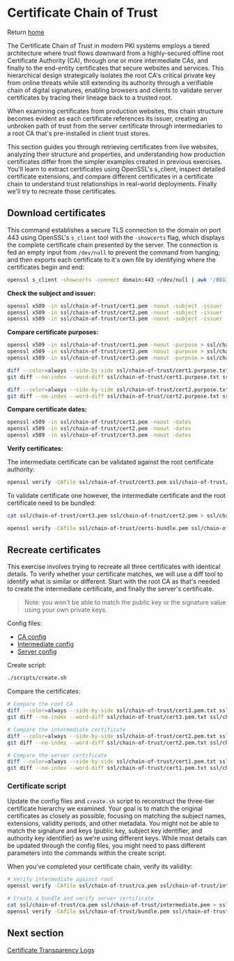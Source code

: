# Certificate Chain of Trust

Return [home](../README.md)

The Certificate Chain of Trust in modern PKI systems employs a tiered architecture where trust flows downward from a highly-secured offline root Certificate Authority (CA), through one or more intermediate CAs, and finally to the end-entity certificates that secure websites and services. This hierarchical design strategically isolates the root CA's critical private key from online threats while still extending its authority through a verifiable chain of digital signatures, enabling browsers and clients to validate server certificates by tracing their lineage back to a trusted root.

When examining certificates from production websites, this chain structure becomes evident as each certificate references its issuer, creating an unbroken path of trust from the server certificate through intermediaries to a root CA that's pre-installed in client trust stores.

This section guides you through retrieving certificates from live websites, analyzing their structure and properties, and understanding how production certificates differ from the simpler examples created in previous exercises. You'll learn to extract certificates using OpenSSL's s_client, inspect detailed certificate extensions, and compare different certificates in a certificate chain to understand trust relationships in real-world deployments. Finally we'll try to recreate those certificates.

## Download certificates

This command establishes a secure TLS connection to the domain on port 443 using OpenSSL's `s_client` tool with the `-showcerts` flag, which displays the complete certificate chain presented by the server. The connection is fed an empty input from `/dev/null` to prevent the command from hanging; and then exports each certificate to it's own file by identifying where the certificates begin and end:
```bash
openssl s_client -showcerts -connect domain:443 </dev/null | awk '/BEGIN CERTIFICATE/,/END CERTIFICATE/{ if(/BEGIN CERTIFICATE/){a++}; out="ssl/chain-of-trust/cert"a".pem"; print >out}'
```

**Check the subject and issuer:**
```bash
openssl x509 -in ssl/chain-of-trust/cert1.pem -noout -subject -issuer
openssl x509 -in ssl/chain-of-trust/cert2.pem -noout -subject -issuer
openssl x509 -in ssl/chain-of-trust/cert3.pem -noout -subject -issuer
```

**Compare certificate purposes:**
```bash
openssl x509 -in ssl/chain-of-trust/cert1.pem -noout -purpose > ssl/chain-of-trust/cert1.purpose.txt
openssl x509 -in ssl/chain-of-trust/cert2.pem -noout -purpose > ssl/chain-of-trust/cert2.purpose.txt
openssl x509 -in ssl/chain-of-trust/cert3.pem -noout -purpose > ssl/chain-of-trust/cert3.purpose.txt

diff --color=always --side-by-side ssl/chain-of-trust/cert1.purpose.txt ssl/chain-of-trust/cert2.purpose.txt
git diff --no-index --word-diff ssl/chain-of-trust/cert1.purpose.txt ssl/chain-of-trust/cert2.purpose.txt

diff --color=always --side-by-side ssl/chain-of-trust/cert2.purpose.txt ssl/chain-of-trust/cert3.purpose.txt
git diff --no-index --word-diff ssl/chain-of-trust/cert2.purpose.txt ssl/chain-of-trust/cert3.purpose.txt
```

**Compare certificate dates:**
```bash
openssl x509 -in ssl/chain-of-trust/cert1.pem -noout -dates
openssl x509 -in ssl/chain-of-trust/cert2.pem -noout -dates
openssl x509 -in ssl/chain-of-trust/cert3.pem -noout -dates
```

**Verify certificates:**

The intermediate certificate can be validated against the root certificate authority:
```bash
openssl verify -CAfile ssl/chain-of-trust/cert3.pem ssl/chain-of-trust/cert2.pem
```

To validate certificate one however, the intermediate certificate and the root certificate need to be bundled:
```bash
cat ssl/chain-of-trust/cert3.pem ssl/chain-of-trust/cert2.pem > ssl/chain-of-trust/certs-bundle.pem

openssl verify -CAfile ssl/chain-of-trust/certs-bundle.pem ssl/chain-of-trust/cert1.pem
```


## Recreate certificates

This exercise involves trying to recreate all three certificates with identical details. To verify whether your certificate matches, we will use a diff tool to identify what is similar or different. Start with the root CA as that's needed to create the intermediate certificate, and finally the server's certificate.

> Note: you won't be able to match the public key or the signature value using your own private keys.

Config files:
 - [CA config](../ssl/chain-of-trust/ca.cnf)
 - [Intermediate config](../ssl/chain-of-trust/intermediate.cnf)
 - [Server config](../ssl/chain-of-trust/server.cnf)

Create script:
```bash
./scripts/create.sh
```

Compare the certificates:
```bash
# Compare the root CA
diff --color=always --side-by-side ssl/chain-of-trust/cert3.pem.txt ssl/chain-of-trust/ca.pem.txt
git diff --no-index --word-diff ssl/chain-of-trust/cert3.pem.txt ssl/chain-of-trust/ca.pem.txt

# Compare the intermediate certificate
diff --color=always --side-by-side ssl/chain-of-trust/cert2.pem.txt ssl/chain-of-trust/intermediate.pem.txt
git diff --no-index --word-diff ssl/chain-of-trust/cert2.pem.txt ssl/chain-of-trust/intermediate.pem.txt

# Compare the server certificate
diff --color=always --side-by-side ssl/chain-of-trust/cert1.pem.txt ssl/chain-of-trust/server.pem.txt
git diff --no-index --word-diff ssl/chain-of-trust/cert1.pem.txt ssl/chain-of-trust/server.pem.txt
```

### Certificate script

Update the config files and `create.sh` script to reconstruct the three-tier certificate hierarchy we examined. Your goal is to match the original certificates as closely as possible, focusing on matching the subject names, extensions, validity periods, and other metadata. You might not be able to match the signature and keys (public key, subject key identifier, and authority key identifier) as we're using different keys. While most details can be updated through the config files, you might need to pass different parameters into the commands within the create script.

When you've completed your certificate chain, verify its validity:

```bash
# Verify intermediate against root
openssl verify -CAfile ssl/chain-of-trust/ca.pem ssl/chain-of-trust/intermediate.pem

# Create a bundle and verify server certificate
cat ssl/chain-of-trust/ca.pem ssl/chain-of-trust/intermediate.pem > ssl/chain-of-trust/bundle.pem
openssl verify -CAfile ssl/chain-of-trust/bundle.pem ssl/chain-of-trust/server.pem
```

## Next section

[Certificate Transparency Logs](./certificate-transparency-logs.md)
